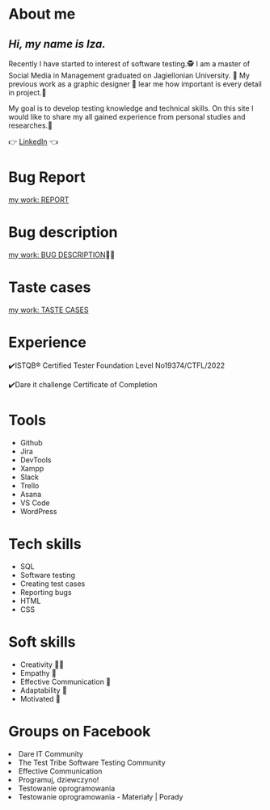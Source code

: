 # About me
## *Hi, my name is Iza.*  
Recently I have started to interest of software testing.🕵️‍
I am a master of Social Media in Management graduated on Jagiellonian University. 📖 
My previous work as a graphic designer 🎨 lear me how important is every detail in project.🔎

My goal is to develop testing knowledge and technical skills. 
On this site I would like to share my all gained experience from personal studies and researches.💪

👉 [LinkedIn](https://www.linkedin.com/in/izabelagorz/) 👈

# Bug Report <br>

 [my work: REPORT](https://docs.google.com/document/d/1hk10oz3M5G8V2kedF53JsuEHQGy_1ZaIR7jWWBwVqRk/edit?usp=sharing) 
 

# Bug description <br>

[my work: BUG DESCRIPTION](https://docs.google.com/spreadsheets/d/1_b4XZgE24yGXYqKL3lu7vxpsy__a_yBAma0oS6CHfto/edit?usp=sharing)🕵️‍♀️


# Taste cases <br>

[my work: TASTE CASES](https://docs.google.com/spreadsheets/d/13f2iqdep8BKwsPF7rjy1svQQyzAo3J7GURKwKrdvizE/edit?usp=sharing)<br>
 
# Experience

✔️ISTQB® Certified Tester Foundation Level  No19374/CTFL/2022

✔️Dare it challenge Certificate of Completion


# Tools 

 <ul>
 <li>Github</li>
<li>Jira</li>
 <li>DevTools</li>
 <li>Xampp</li>
 <li>Slack</li>
 <li>Trello</li>
 <li>Asana</li>
 <li>VS Code</li>
 <li>WordPress</li>
  </ul>


# Tech skills

 <ul>
 <li>SQL</li>
 <li>Software testing</li>
 <li>Creating test cases</li>
 <li>Reporting bugs</li>
 <li>HTML</li>
 <li>CSS</li>
  </ul>

# Soft skills

<ul>
  <li>Creativity 👩‍🎨</li>
 <li>Empathy 🥰</li>
<li>Effective Communication 🤝</li>
 <li>Adaptability 🧩 </li>
 <li>Motivated 💪</li>
  </ul>

# Groups on Facebook

<li>Dare IT Community</li>
 <li>The Test Tribe Software Testing Community</li>
<li>Effective Communication</li>
 <li>Programuj, dziewczyno!</li>
 <li>Testowanie oprogramowania</li>
 <li>Testowanie oprogramowania - Materiały | Porady</li>
  </ul>


